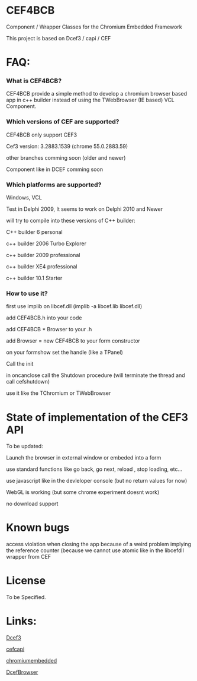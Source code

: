 # CEF4BCB

Component / Wrapper Classes for the Chromium Embedded Framework
  
This project is based on Dcef3 / capi / CEF

# FAQ:

### What is CEF4BCB?

CEF4BCB provide a simple method to develop a chromium browser based app in c++ builder instead of using the TWebBrowser (IE based) VCL Component.

### Which versions of CEF are supported?

CEF4BCB only support CEF3

Cef3 version: 3.2883.1539 (chrome 55.0.2883.59)

other branches comming soon (older and newer)

Component like in DCEF comming soon

### Which platforms are supported?

Windows, VCL

Test in Delphi 2009, It seems to work on Delphi 2010 and Newer

will try to compile into these versions of C++ builder:

C++ builder 6 personal

c++ builder 2006 Turbo Explorer

c++ builder 2009 professional

c++ builder XE4 professional

c++ builder 10.1 Starter

### How to use it?

first use implib on libcef.dll (implib -a libcef.lib libcef.dll)

add CEF4BCB.h into your code

add CEF4BCB * Browser to your .h

add Browser = new CEF4BCB to your form constructor

on your formshow  set the handle (like a TPanel)

Call the init

in oncanclose call the Shutdown procedure (will terminate the thread and call cefshutdown)

use it like the TChromium or TWebBrowser

# State of implementation of the CEF3 API

To be updated:

Launch the browser in external window or embeded into a form

use standard functions like go back, go next, reload , stop loading, etc...

use javascript like in the devleloper console (but no return values for now)

WebGL is working (but some chrome experiment doesnt work)

no download support

# Known bugs

access violation when closing the app because of a weird problem implying the reference counter (because we cannot use atomic like in the libcefdll wrapper from CEF 

# License

To be Specified.
 
# Links:

[Dcef3](https://github.com/hgourvest/dcef3)

[cefcapi](https://github.com/cztomczak/cefcapi)

[chromiumembedded](https://bitbucket.org/chromiumembedded/cef)

[DcefBrowser](https://github.com/bccsafe/DcefBrowser)
